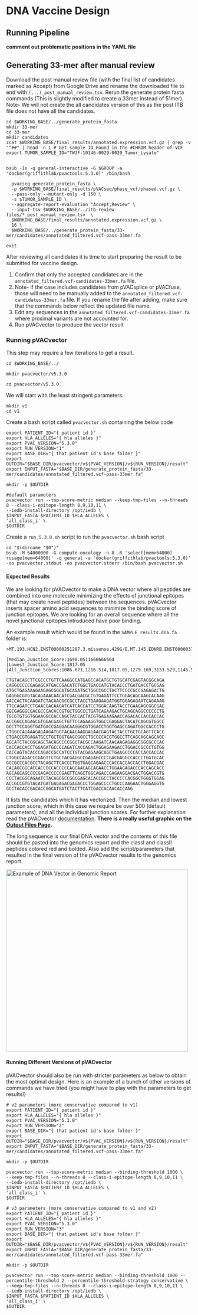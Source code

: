 # DNA Vaccine Design

## Running Pipeline

**comment out problematic positions in the YAML file**

## Generating 33-mer after manual review

Download the post manual review file (with the final list of candidates marked as Accept) from Google Drive and rename the downloaded file to end with `(...)_post_manual_review.tsv`. 
Rerun the generate protein fasta commands (This is slightly modified to create a 33mer instead of 51mer).
Note- We will not create the all candidates version of this as the post ITB file does not have all the candidates.

```
cd $WORKING_BASE/../generate_protein_fasta
mkdir 33-mer
cd 33-mer
mkdir candidates
zcat $WORKING_BASE/final_results/annotated.expression.vcf.gz | grep -v "^##" | head -n 1 # Get sample ID Found in the #CHROM header of VCF
export TUMOR_SAMPLE_ID="TWJF-10146-0029-0029_Tumor_Lysate"


bsub -Is -q general-interactive -G $GROUP -a "docker(griffithlab/pvactools:5.3.0)" /bin/bash

  pvacseq generate_protein_fasta \
  -p $WORKING_BASE/final_results/pVACseq/phase_vcf/phased.vcf.gz \
  --pass-only --mutant-only -d 150 \
  -s $TUMOR_SAMPLE_ID \
  --aggregate-report-evaluation "Accept,Review" \
  --input-tsv $WORKING_BASE/../itb-review-files/*_post_manual_review.tsv  \
  $WORKING_BASE/final_results/annotated.expression.vcf.gz \
  16 \
  $WORKING_BASE/../generate_protein_fasta/33-mer/candidates/annotated_filtered.vcf-pass-33mer.fa

exit
```

After reviewing all candidates it is time to start preparing the result to be submitted for vaccine design.

1. Confirm that only the accepted candidates are in the `annotated_filtered.vcf-candidates-33mer.fa` file.
2. Note- if the case includes candidates from pVACsplice or pVACfuse, those will need to be manually added to the `annotated_filtered.vcf-candidates-33mer.fa` file. If you rename the file after adding, make sure that the commands below reflect the updated file name.
3. Edit any sequences in the `annotated_filtered.vcf-candidates-33mer.fa` where proximal variants are not accounted for.
4. Run pVACvector to produce the vector result

### Running pVACvector

This step may require a few iterations to get a result. 

```
cd $WORKING_BASE/../

mkdir pvacvector/v5.3.0

cd pvacvector/v5.3.0
```

We will start with the least stringent parameters.

```
mkdir v1
cd v1
```

Create a bash script called `pvacvector.sh` containing the below code
   
```
export PATIENT_ID="{ patient id }"
export HLA_ALLELES="{ hla alleles }"
export PVAC_VERSION="5.3.0"
export RUN_VERSION="1"
export BASE_DIR="{ that patient id's base folder }"
export OUTDIR="$BASE_DIR/pvacvector/v${PVAC_VERSION}/v${RUN_VERSION}/result"
export INPUT_FASTA="$BASE_DIR/generate_protein_fasta/33-mer/candidates/annotated_filtered.vcf-pass-33mer.fa"

mkdir -p $OUTDIR

#default parameters
pvacvector run --top-score-metric median --keep-tmp-files --n-threads 8 --class-i-epitope-length 8,9,10,11 \
--iedb-install-directory /opt/iedb \
$INPUT_FASTA $PATIENT_ID $HLA_ALLELES \
'all_class_i' \
$OUTDIR
```

Create a `run_5.3.0.sh` script to run the `pvacvector.sh` bash script
```
cd "$(dirname "$0")"
bsub -M 64000000 -G compute-oncology -n 8 -R 'select[mem>64000] rusage[mem=64000]' -q general -a 'docker(griffithlab/pvactools:5.3.0)' -oo pvacvector.stdout -eo pvacvector.stderr /bin/bash pvacvector.sh
```

#### Expected Results

We are looking for pVACvector to make a DNA vector where all peptides are combined into one 
molecule minimizing the effects of junctional epitopes (that may create novel peptides) between the sequences. 
pVACvector inserts spacer amino acid sequences to minimize the binding score of junction epitopes.
We are looking for an overall sequence where all the novel junctional epitopes introduced have poor binding.

An example result which would be found in the `SAMPLE_results.dna.fa` folder is:
```
>MT.193.HCN2.ENST00000251287.3.missense.429G/E,MT.145.EDNRB.ENST00000377211.8.FS.399CA/C,AAY,MT.106.PTEN.ENST00000371953.8.missense.53V/A,AAY,MT.167.CYFIP1.ENST00000610365.4.missense.1217E/K,MT.111.TMEM151A.ENST00000327259.5.missense.147P/L,HHHH,MT.43.RAB24.ENST00000303251.11.missense.173V/I,MT.19.HHAT.ENST00000426968.2.missense.34T/K,MT.78.CNTNAP2.ENST00000361727.8.missense.55S/Y,HHHH,MT.6.BCAR3.ENST00000260502.11.missense.670R/W,HHHH,MT.40.ATP10B.ENST00000327245.10.missense.726A/T,HHHH,MT.198.C19orf38.ENST00000397820.5.missense.208R/W,MT.203.IL4I1.ENST00000341114.7.missense.500F/S,MT.14.MAGI3.ENST00000369617.8.missense.301M/V

|Median_Junction_Score:1698.0511666666664
|Lowest_Junction_Score:1017.05
|All_Junction_Scores:1086.671,1216.514,1017.05,1279.169,3133.529,1145.59,1433.67,2089.98,2440.689,2025.29,2443.191,1065.271

CTGTACAGCTTCGCCCTGTTCAAGGCCATGAGCCACATGCTGTGCATCGAGTACGGCAGA
CAGGCCCCCGAGAGCATGACCGACATCTGGCTGACCATGTACACCCTGATGACCTGCGAG
ATGCTGAGAAAGAAGAGCGGCATGCAGATGCTGGCCGCCTACTTCCCCGCCGAGAGACTG
GAGGGCGTGTACAGAAACAACATCGACGACGCCGTGAGATTCCTGGACAGCAAGCACAAG
AACCACTACAAGATCTACAACGCCGCCTACCTGAAGAAGATGGTGGAGAGAATCAGAAAG
TTCCAGATCCTGAACGACAAGATCATCACCATCCTGGACAAGTACCTGAAGAGCGGCGAC
GGCGAGGGCGACGCCCACACCGTGCTGGCCCTGATCAGAAGACTGCAGCAGGCCCCCCTG
TGCGTGTGGTGGAAGGCCACCAGCTACCACTACGTGAGAAGAACCAGACACCACCACCAC
ACCGGCCAGAGCGTGGACGAGCTGTTCCAGAAGGTGGCCGAGGACTACATCAGCGTGGCC
GCCTTCCAGGTGATGACCGAGGACAAGGGCGTGGACCTGGTGAGCCAGATGGCCACCCTG
CTGGCCAGAAAGAGAAGATGGTACAAGAAGGAGAACGAGTACTACCTGCTGCAGTTCACC
CTGACCGTGAGATGCCTGCTGGTGAGCGGCCTGCCCCACGTGGCCTTCAGCAGCAGCAGC
AGCATCTACGGCAGCTACAGCCCCGGCTACGCCAAGATCAACAAGAGAGGCGGCGCCCAC
CACCACCACCTGGAGATGCCCCAGATCACCAGACTGGAGAAGACCTGGACCGCCCTGTGG
CACCAGTACACCCAGACCGCCATCCTGTACGAGAAGCAGCTGAAGCCCCACCACCACCAC
CTGGCCAGACCCGAGTTCTGCTACGAGGCCGAGAGCCCCGACGAGGCCACCCTGGTGCAC
GCCGCCCACGCCTACAGCTTCACCCTGGTGAGCAGAACCCACCACCACCACCTGGACGAC
CACAGCGGCACCACCGCCACCCCCAGCAACAGCAGAACCTGGAAGAGACCCACCAGCACC
AGCAGCAGCCCCGAGACCCCCGAGTTCAGCTGGCAGACCGAGAAGGACGACTGGACCGTG
CCCTACGGCAGAATCTACAGCGCCGGCGAGCACACCGCCTACCCCCACGGCTGGGTGGAG
ACCGCCGTGTACATGATGAGAGACGAGACCCTGGAGCCCCTGCCCAAGAACTGGGAGGTG
GCCTACACCGACACCGGCATGATCTACTTCATCGACCACAACACCAAG
```
It lists the candidates which it has vectorized. Then the median and lowest junction score, which in this case we require be over 500 (default parameters),
and all the individual junction scores. For further explanation read the pVACvector [documentation](https://pvactools.readthedocs.io/en/latest/pvacvector.html).
**There is a really useful graphic on the [Output Files Page](https://pvactools.readthedocs.io/en/latest/pvacvector/output_files.html).**

The long sequence is our final DNA vector and the contents of this file should be pasted into the genomics report and the classI and classII peptides colored red and bolded. Also add the script/parameters that resulted in the final version of the pVACvector results to the genomics report.

<img width="493" alt="Example of DNA Vector in Genomic Report" src="https://github.com/user-attachments/assets/68cba798-d09f-4ea2-ab49-ad658486fdfd" />


#### Running Different Versions of pVACvector
pVACvector should also be run with stricter parameters as below to obtain the most optimal design. 
Here is an example of a bunch of other versions of commands we have tried (you might have to play with the parameters to get results!)

```
# v2 parameters (more conservative compared to v1)
export PATIENT_ID="{ patient id }"
export HLA_ALLELES="{ hla alleles }"
export PVAC_VERSION="5.3.0"
export RUN_VERSION="2"
export BASE_DIR="{ that patient id's base folder }"
export OUTDIR="$BASE_DIR/pvacvector/v${PVAC_VERSION}/v${RUN_VERSION}/result"
export INPUT_FASTA="$BASE_DIR/generate_protein_fasta/33-mer/candidates/annotated_filtered.vcf-pass-33mer.fa"

mkdir -p $OUTDIR

pvacvector run --top-score-metric median --binding-threshold 1000 \
--keep-tmp-files --n-threads 8 --class-i-epitope-length 8,9,10,11 \
--iedb-install-directory /opt/iedb \
$INPUT_FASTA $PATIENT_ID $HLA_ALLELES \
'all_class_i' \
$OUTDIR

# v3 parameters (more conservative compared to v1 and v2)
export PATIENT_ID="{ patient id }"
export HLA_ALLELES="{ hla alleles }"
export PVAC_VERSION="5.3.0"
export RUN_VERSION="3"
export BASE_DIR="{ that patient id's base folder }"
export OUTDIR="$BASE_DIR/pvacvector/v${PVAC_VERSION}/v${RUN_VERSION}/result"
export INPUT_FASTA="$BASE_DIR/generate_protein_fasta/33-mer/candidates/annotated_filtered.vcf-pass-33mer.fa"

mkdir -p $OUTDIR

pvacvector run --top-score-metric median --binding-threshold 1000 --percentile-threshold 2 --percentile-threshold-strategy conservative \
--keep-tmp-files --n-threads 8 --class-i-epitope-length 8,9,10,11 \
--iedb-install-directory /opt/iedb \
$INPUT_FASTA $PATIENT_ID $HLA_ALLELES \
'all_class_i' \
$OUTDIR

```

